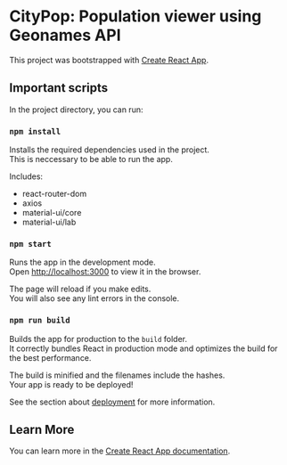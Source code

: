 # CityPop: Population viewer using Geonames API

This project was bootstrapped with [Create React App](https://github.com/facebook/create-react-app).

## Important scripts

In the project directory, you can run:

### `npm install`

Installs the required dependencies used in the project.\
This is neccessary to be able to run the app.

Includes:
- react-router-dom
- axios
- material-ui/core
- material-ui/lab


### `npm start`

Runs the app in the development mode.\
Open [http://localhost:3000](http://localhost:3000) to view it in the browser.

The page will reload if you make edits.\
You will also see any lint errors in the console.


### `npm run build`

Builds the app for production to the `build` folder.\
It correctly bundles React in production mode and optimizes the build for the best performance.

The build is minified and the filenames include the hashes.\
Your app is ready to be deployed!

See the section about [deployment](https://facebook.github.io/create-react-app/docs/deployment) for more information.

## Learn More

You can learn more in the [Create React App documentation](https://facebook.github.io/create-react-app/docs/getting-started).
